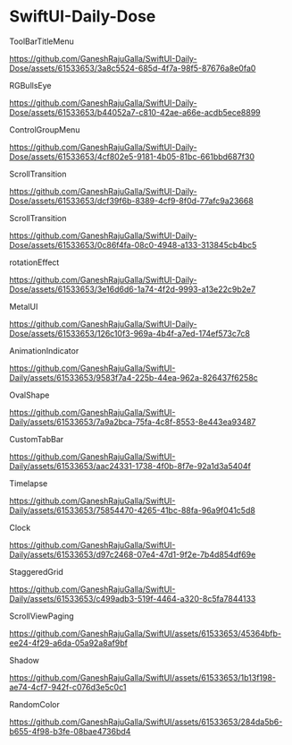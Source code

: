 # SwiftUI-Daily-Dose

ToolBarTitleMenu

https://github.com/GaneshRajuGalla/SwiftUI-Daily-Dose/assets/61533653/3a8c5524-685d-4f7a-98f5-87676a8e0fa0

RGBullsEye


https://github.com/GaneshRajuGalla/SwiftUI-Daily-Dose/assets/61533653/b44052a7-c810-42ae-a66e-acdb5ece8899

ControlGroupMenu


https://github.com/GaneshRajuGalla/SwiftUI-Daily-Dose/assets/61533653/4cf802e5-9181-4b05-81bc-661bbd687f30

ScrollTransition


https://github.com/GaneshRajuGalla/SwiftUI-Daily-Dose/assets/61533653/dcf39f6b-8389-4cf9-8f0d-77afc9a23668


ScrollTransition

https://github.com/GaneshRajuGalla/SwiftUI-Daily-Dose/assets/61533653/0c86f4fa-08c0-4948-a133-313845cb4bc5

rotationEffect


https://github.com/GaneshRajuGalla/SwiftUI-Daily-Dose/assets/61533653/3e16d6d6-1a74-4f2d-9993-a13e22c9b2e7

MetalUI



https://github.com/GaneshRajuGalla/SwiftUI-Daily-Dose/assets/61533653/126c10f3-969a-4b4f-a7ed-174ef573c7c8


AnimationIndicator




https://github.com/GaneshRajuGalla/SwiftUI-Daily/assets/61533653/9583f7a4-225b-44ea-962a-826437f6258c

OvalShape



https://github.com/GaneshRajuGalla/SwiftUI-Daily/assets/61533653/7a9a2bca-75fa-4c8f-8553-8e443ea93487

CustomTabBar



https://github.com/GaneshRajuGalla/SwiftUI-Daily/assets/61533653/aac24331-1738-4f0b-8f7e-92a1d3a5404f


Timelapse


https://github.com/GaneshRajuGalla/SwiftUI-Daily/assets/61533653/75854470-4265-41bc-88fa-96a9f041c5d8

Clock



https://github.com/GaneshRajuGalla/SwiftUI-Daily/assets/61533653/d97c2468-07e4-47d1-9f2e-7b4d854df69e

StaggeredGrid


https://github.com/GaneshRajuGalla/SwiftUI-Daily/assets/61533653/c499adb3-519f-4464-a320-8c5fa7844133


ScrollViewPaging



https://github.com/GaneshRajuGalla/SwiftUI/assets/61533653/45364bfb-ee24-4f29-a6da-05a92a8af9bf

Shadow

https://github.com/GaneshRajuGalla/SwiftUI/assets/61533653/1b13f198-ae74-4cf7-942f-c076d3e5c0c1

RandomColor


https://github.com/GaneshRajuGalla/SwiftUI/assets/61533653/284da5b6-b655-4f98-b3fe-08bae4736bd4




